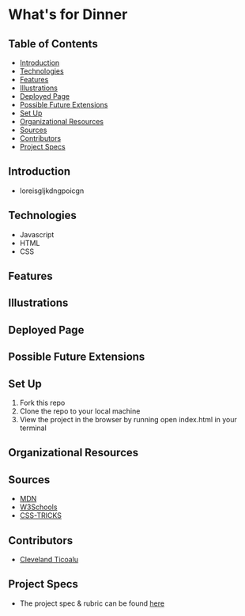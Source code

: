 # What's for Dinner

## Table of Contents
  - [Introduction](#introduction)
  - [Technologies](#technologies)
  - [Features](#features)
  - [Illustrations](#illustrations)
  - [Deployed Page](#deployed-page)
  - [Possible Future Extensions](#possible-future-extensions)
  - [Set Up](#set-up)
  - [Organizational Resources](#organizational-resources)
  - [Sources](#sources)
  - [Contributors](#contributors)
  - [Project Specs](#project-specs)

## Introduction
 - loreisgljkdngpoicgn

## Technologies
  - Javascript
  - HTML
  - CSS

## Features

## Illustrations

## Deployed Page

## Possible Future Extensions

## Set Up

  1. Fork this repo  
  2. Clone the repo to your local machine
  3. View the project in the browser by running open index.html in your terminal

## Organizational Resources

## Sources
  - [MDN](http://developer.mozilla.org/en-US/)
  - [W3Schools](https://www.w3schools.com/)
  - [CSS-TRICKS](https://css-tricks.com/)

## Contributors
  - [Cleveland Ticoalu](https://github.com/cleveland231)

## Project Specs
  - The project spec & rubric can be found [here](https://frontend.turing.edu/projects/module-1/dinner.html)
